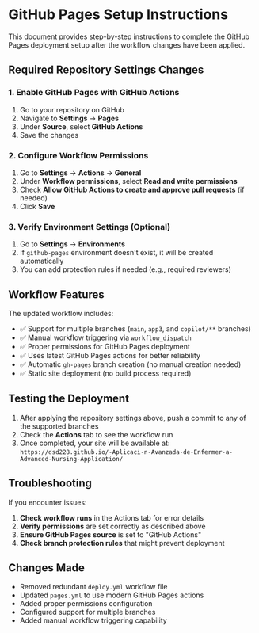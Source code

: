 # GitHub Pages Setup Instructions

This document provides step-by-step instructions to complete the GitHub Pages deployment setup after the workflow changes have been applied.

## Required Repository Settings Changes

### 1. Enable GitHub Pages with GitHub Actions

1. Go to your repository on GitHub
2. Navigate to **Settings** → **Pages**
3. Under **Source**, select **GitHub Actions**
4. Save the changes

### 2. Configure Workflow Permissions

1. Go to **Settings** → **Actions** → **General**
2. Under **Workflow permissions**, select **Read and write permissions**
3. Check **Allow GitHub Actions to create and approve pull requests** (if needed)
4. Click **Save**

### 3. Verify Environment Settings (Optional)

1. Go to **Settings** → **Environments**
2. If `github-pages` environment doesn't exist, it will be created automatically
3. You can add protection rules if needed (e.g., required reviewers)

## Workflow Features

The updated workflow includes:

- ✅ Support for multiple branches (`main`, `app3`, and `copilot/**` branches)
- ✅ Manual workflow triggering via `workflow_dispatch`
- ✅ Proper permissions for GitHub Pages deployment
- ✅ Uses latest GitHub Pages actions for better reliability
- ✅ Automatic `gh-pages` branch creation (no manual creation needed)
- ✅ Static site deployment (no build process required)

## Testing the Deployment

1. After applying the repository settings above, push a commit to any of the supported branches
2. Check the **Actions** tab to see the workflow run
3. Once completed, your site will be available at: `https://dsd228.github.io/-Aplicaci-n-Avanzada-de-Enfermer-a-Advanced-Nursing-Application/`

## Troubleshooting

If you encounter issues:

1. **Check workflow runs** in the Actions tab for error details
2. **Verify permissions** are set correctly as described above
3. **Ensure GitHub Pages source** is set to "GitHub Actions"
4. **Check branch protection rules** that might prevent deployment

## Changes Made

- Removed redundant `deploy.yml` workflow file
- Updated `pages.yml` to use modern GitHub Pages actions
- Added proper permissions configuration
- Configured support for multiple branches
- Added manual workflow triggering capability